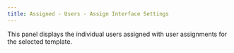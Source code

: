 ```yaml
---
title: Assigned - Users - Assign Interface Settings
---
```



This panel displays the individual users assigned with user assignments  for the selected template.
